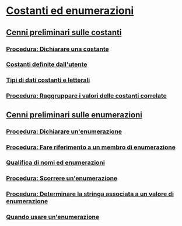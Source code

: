# [Costanti ed enumerazioni](index.md)
## [Cenni preliminari sulle costanti](constants-overview.md)
### [Procedura: Dichiarare una costante](how-to-declare-a-constant.md)
### [Costanti definite dall'utente](user-defined-constants.md)
### [Tipi di dati costanti e letterali](constant-and-literal-data-types.md)
### [Procedura: Raggruppare i valori delle costanti correlate](how-to-group-related-constant-values-together.md)
## [Cenni preliminari sulle enumerazioni](enumerations-overview.md)
### [Procedura: Dichiarare un'enumerazione](how-to-declare-enumerations.md)
### [Procedura: Fare riferimento a un membro di enumerazione](how-to-refer-to-an-enumeration-member.md)
### [Qualifica di nomi ed enumerazioni](enumerations-and-name-qualification.md)
### [Procedura: Scorrere un'enumerazione](how-to-iterate-through-an-enumeration.md)
### [Procedura: Determinare la stringa associata a un valore di enumerazione](how-to-determine-the-string-associated-with-an-enumeration-value.md)
### [Quando usare un'enumerazione](when-to-use-an-enumeration.md)
